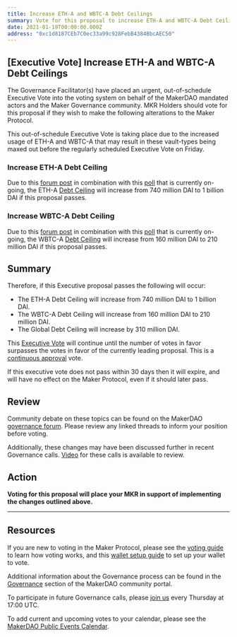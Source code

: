 ```yaml
---
title: Increase ETH-A and WBTC-A Debt Ceilings
summary: Vote for this proposal to increase ETH-A and WBTC-A Debt Ceilings
date: 2021-01-19T00:00:00.000Z
address: "0xc1d8187CEb7C0ec33a99c928FebB4384BbcAEC50"
---
```

## [Executive Vote] Increase ETH-A and WBTC-A Debt Ceilings

The Governance Facilitator(s) have placed an urgent, out-of-schedule Executive Vote into the voting system on behalf of the MakerDAO mandated actors and the Maker Governance community. MKR Holders should vote for this proposal if they wish to make the following alterations to the Maker Protocol.

This out-of-schedule Executive Vote is taking place due to the increased usage of ETH-A and WBTC-A that may result in these vault-types being maxed out before the regularly scheduled Executive Vote on Friday.

### Increase ETH-A Debt Ceiling

Due to this [forum post](https://forum.makerdao.com/t/urgent-executive-debt-ceiling-adjustments-18th-jan-2021/6094) in combination with this [poll](https://vote.makerdao.com/polling/QmegwnzR?network=mainnet#poll-detail) that is currently on-going, the ETH-A [Debt Ceiling](https://community-development.makerdao.com/en/learn/governance/param-debt-ceiling) will increase from 740 million DAI to 1 billion DAI if this proposal passes.

### Increase WBTC-A Debt Ceiling

Due to this [forum post](https://forum.makerdao.com/t/urgent-executive-debt-ceiling-adjustments-18th-jan-2021/6094) in combination with this [poll](https://vote.makerdao.com/polling/QmZPB46j?network=mainnet#poll-detail) that is currently on-going, the WBTC-A [Debt Ceiling](https://community-development.makerdao.com/en/learn/governance/param-debt-ceiling) will increase from 160 million DAI to 210 million DAI if this proposal passes.

## Summary

Therefore, if this Executive proposal passes the following will occur:
* The ETH-A Debt Ceiling will increase from 740 million DAI to 1 billion DAI.
* The WBTC-A Debt Ceiling will increase from 160 million DAI to 210 million DAI.
* The Global Debt Ceiling will increase by 310 million DAI.

This [Executive Vote](https://community-development.makerdao.com/en/learn/governance/on-chain-gov) will continue until the number of votes in favor surpasses the votes in favor of the currently leading proposal. This is a [continuous approval](https://community-development.makerdao.com/en/learn/governance/how-voting-works) vote. 

If this executive vote does not pass within 30 days then it will expire, and will have no effect on the Maker Protocol, even if it should later pass. 

## Review

Community debate on these topics can be found on the MakerDAO [governance forum](https://forum.makerdao.com/). Please review any linked threads to inform your position before voting.

Additionally, these changes may have been discussed further in recent Governance calls. [Video](https://www.youtube.com/playlist?list=PLLzkWCj8ywWNq5-90-Id6VPSsrk4OWVan) for these calls is available to review.

## Action

**Voting for this proposal will place your MKR in support of implementing the changes outlined above.**

---

## Resources

If you are new to voting in the Maker Protocol, please see the [voting guide](https://community-development.makerdao.com/en/learn/governance/how-voting-works/) to learn how voting works, and this [wallet setup guide](https://community-development.makerdao.com/en/learn/governance/voting-setup/) to set up your wallet to vote.

Additional information about the Governance process can be found in the [Governance](https://community-development.makerdao.com/en/learn/governance) section of the MakerDAO community portal.

To participate in future Governance calls, please [join us](https://github.com/makerdao/community/tree/master/governance/governance-and-risk-meetings) every Thursday at 17:00 UTC.

To add current and upcoming votes to your calendar, please see the [MakerDAO Public Events Calendar](https://calendar.google.com/calendar/embed?src=makerdao.com_3efhm2ghipksegl009ktniomdk%40group.calendar.google.com&amp;ctz=UTC&amp;mode=week&amp;showCalendars=0&amp;showPrint=0).